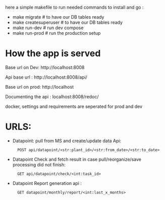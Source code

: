 here a simple makefile to run needed commands to install and go :

- make migrate  # to have our DB tables ready
- make createsuperuser  # to have our DB tables ready
- make run-dev  # run dev compose
- make run-prod # run the production setup

# How the app is served

Base url on Dev: http://localhost:8008

Api base url : http://localhost:8008/api/

Base url on prod: http://localhost


Documenting the api : localhost:8008/redoc/

docker, settings and requirements are seperated for prod and dev
# URLS:
   - Datapoint: pull from MS and create/update data Api:
   
           POST api/datapoint/<str:plant_id>/<str:from_date>/<str:to_date>

   - Datapoint Check and fetch result in case pull/reorganize/save processing did not finish:
     
           GET api/datapoint/check/<int:task_id>

   - Datapoint Report generation api :
   
           GET datapoint/monthly/report/<int:last_x_months>